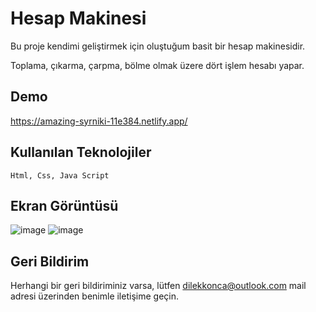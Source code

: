 # Hesap Makinesi

Bu proje kendimi geliştirmek için oluştuğum basit bir hesap makinesidir. 

Toplama, çıkarma, çarpma, bölme olmak üzere dört işlem hesabı yapar.

## Demo

https://amazing-syrniki-11e384.netlify.app/

## Kullanılan Teknolojiler

`Html, Css, Java Script`

## Ekran Görüntüsü 

![image](https://github.com/dilekatlay/Hesap-Makinesi/assets/127104444/5cc289d7-2d4c-4e33-bf9f-1547162014f3)
![image](https://github.com/dilekatlay/Hesap-Makinesi/assets/127104444/a2e9bfa2-bd28-444f-88a8-bd148b02ff14)

## Geri Bildirim

Herhangi bir geri bildiriminiz varsa, lütfen dilekkonca@outlook.com mail adresi üzerinden benimle iletişime geçin.

